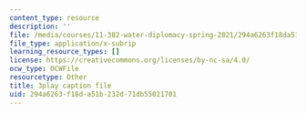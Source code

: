 ```yaml
---
content_type: resource
description: ''
file: /media/courses/11-382-water-diplomacy-spring-2021/294a6263f18da51b232d71db55021701_brsHU2jA73E.srt
file_type: application/x-subrip
learning_resource_types: []
license: https://creativecommons.org/licenses/by-nc-sa/4.0/
ocw_type: OCWFile
resourcetype: Other
title: 3play caption file
uid: 294a6263-f18d-a51b-232d-71db55021701
---
```

